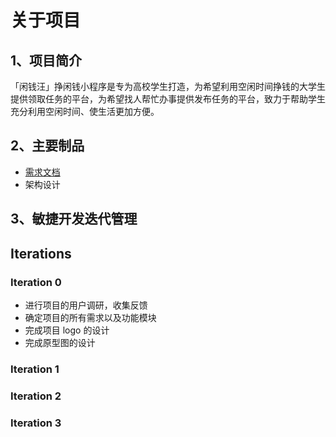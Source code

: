 # 关于项目

## 1、项目简介

「闲钱汪」挣闲钱小程序是专为高校学生打造，为希望利用空闲时间挣钱的大学生提供领取任务的平台，为希望找人帮忙办事提供发布任务的平台，致力于帮助学生充分利用空闲时间、使生活更加方便。



## 2、主要制品

- [需求文档](Product_Requirement.md)
- 架构设计

  

## 3、敏捷开发迭代管理

## Iterations

### Iteration 0

+ 进行项目的用户调研，收集反馈
+ 确定项目的所有需求以及功能模块
+ 完成项目 logo 的设计
+ 完成原型图的设计

### Iteration 1

### Iteration 2

### Iteration 3
